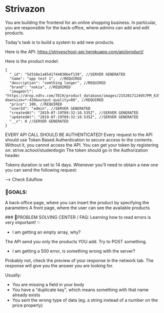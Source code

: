 # Strivazon

You are building the frontend for an online shopping business. In particular, you are responsible for the back-office, where admins can add and edit products.

Today's task is to build a system to add new products.

Here is the API: https://striveschool-api.herokuapp.com/api/product/

Here is the product model:

```
{
  "_id": "5d318e1a8541744830bef139", //SERVER GENERATED
  "name": "app test 1",  //REQUIRED
  "description": "somthing longer", //REQUIRED
  "brand": "nokia", //REQUIRED
  "imageUrl": "https://drop.ndtv.com/TECH/product_database/images/2152017124957PM_635_nokia_3310.jpeg?downsize=*:420&output-quality=80", //REQUIRED
  "price": 100, //REQUIRED
  "userId": "admin", //SERVER GENERATED
  "createdAt": "2019-07-19T09:32:10.535Z", //SERVER GENERATED
  "updatedAt": "2019-07-19T09:32:10.535Z", //SERVER GENERATED
  "__v": 0 //SERVER GENERATED
}
```

EVERY API CALL SHOULD BE AUTHENTICATED! Every request to the API should use Token Based Authentication to secure access to the contents. Without it, you cannot access the API. You can get your token by registering on: strive.school/studentlogin The token should go in the Authorization header.

Tokens duration is set to 14 days. Whenever you'll need to obtain a new one you can send the following request:

--> Check Eduflow

### 🎯GOALS:

A back-office page, where you can insert the product by specifying the parameters
A front page, where the user can see the available products

### 🔴PROBLEM SOLVING CENTER / FAQ:
Learning how to read errors is very important! ✨

-   I am getting an empty array, why?

The API send you only the products YOU add. Try to POST something.

-   I am getting a 500 error, is something wrong with the server?

Probably not, check the preview of your response in the network tab. The response will give you the answer you are looking for.

Usually:

-   You are missing a field in your body
-   You have a "duplicate key", which means something with that name already exists
-   You sent the wrong type of data (eg. a string instead of a number on the price property)
